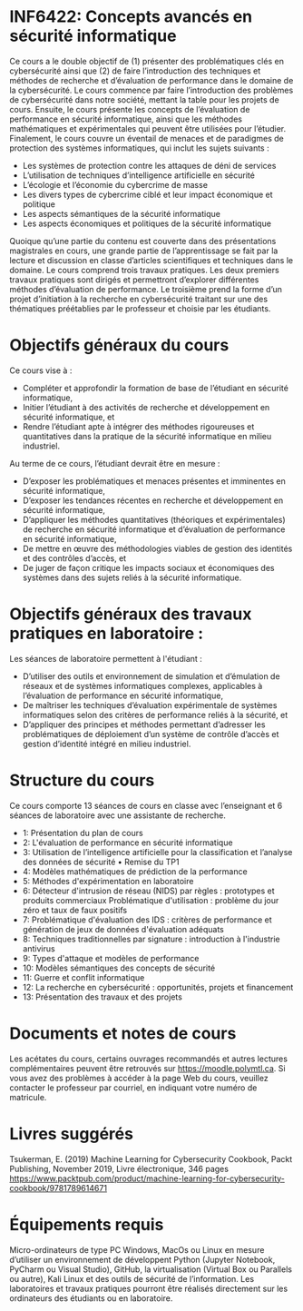 # INF6422: Concepts avancés en sécurité informatique

Ce cours a le double objectif de (1) présenter des problématiques clés en cybersécurité ainsi que (2) de faire l’introduction des techniques et méthodes de recherche et d’évaluation de performance dans le domaine de la cybersécurité. 
Le cours commence par faire l’introduction des problèmes de cybersécurité dans notre société, mettant la table pour les projets de cours. Ensuite, le cours présente les concepts de l’évaluation de performance en sécurité informatique, ainsi que les méthodes mathématiques et expérimentales qui peuvent être utilisées pour l’étudier. Finalement, le cours couvre un éventail de menaces et de paradigmes de protection des systèmes informatiques, qui inclut les sujets suivants : 
 - Les systèmes de protection contre les attaques de déni de services 
 - L’utilisation de techniques d’intelligence artificielle en sécurité 
 - L’écologie et l’économie du cybercrime de masse 
 - Les divers types de cybercrime ciblé et leur impact économique et politique 
 - Les aspects sémantiques de la sécurité informatique 
 - Les aspects économiques et politiques de la sécurité informatique 

Quoique qu’une partie du contenu est couverte dans des présentations magistrales en cours, une grande partie de l’apprentissage se fait par la lecture et discussion en classe d’articles scientifiques et techniques dans le domaine. 
Le cours comprend trois travaux pratiques. Les deux premiers travaux pratiques sont dirigés et permettront d’explorer différentes méthodes d’évaluation de performance. Le troisième prend la forme d’un projet d’initiation à la recherche en cybersécurité traitant sur une des thématiques préétablies par le professeur et choisie par les étudiants.

# Objectifs généraux du cours
Ce cours vise à : 
 - Compléter et approfondir la formation de base de l’étudiant en sécurité informatique, 
 - Initier l’étudiant à des activités de recherche et développement en sécurité informatique, et 
 - Rendre l’étudiant apte à intégrer des méthodes rigoureuses et quantitatives dans la pratique de la sécurité informatique en milieu industriel. 

Au terme de ce cours, l’étudiant devrait être en mesure : 
 - D’exposer les problématiques et menaces présentes et imminentes en sécurité informatique, 
 - D’exposer les tendances récentes en recherche et développement en sécurité informatique, 
 - D’appliquer les méthodes quantitatives (théoriques et expérimentales) de recherche en sécurité informatique et d’évaluation de performance en sécurité informatique, 
 - De mettre en œuvre des méthodologies viables de gestion des identités et des contrôles d’accès, et 
 - De juger de façon critique les impacts sociaux et économiques des systèmes dans des sujets reliés à la sécurité informatique. 	 

# Objectifs généraux des travaux pratiques en laboratoire : 
Les séances de laboratoire permettent à l'étudiant : 
 - D’utiliser des outils et environnement de simulation et d’émulation de réseaux et de systèmes informatiques complexes, applicables à l’évaluation de performance en sécurité informatique, 
 - De maîtriser les techniques d’évaluation expérimentale de systèmes informatiques selon des critères de performance reliés à la sécurité, et 
 - D’appliquer des principes et méthodes permettant d’adresser les problématiques de déploiement d’un système de contrôle d’accès et gestion d’identité intégré en milieu industriel. 

# Structure du cours
Ce cours comporte 13 séances de cours en classe avec l’enseignant et 6 séances de laboratoire avec une assistante de recherche.

- 1: Présentation du plan de cours
- 2:	L'évaluation de performance en sécurité informatique
- 3:	Utilisation de l’intelligence artificielle pour la classification et l’analyse des données de sécurité 	•	Remise du TP1 
- 4:	Modèles mathématiques de prédiction de la performance
- 5:	Méthodes d'expérimentation en laboratoire
- 6:	Détecteur d'intrusion de réseau (NIDS) par règles : prototypes et produits commerciaux Problématique d'utilisation : problème du jour zéro et taux de faux positifs
- 7:	Problématique d'évaluation des IDS : critères de performance et génération de jeux de données d'évaluation adéquats
- 8:	Techniques traditionnelles par signature : introduction à l'industrie antivirus
- 9:	Types d'attaque et modèles de performance
- 10:	Modèles sémantiques des concepts de sécurité
- 11:	Guerre et conflit informatique
- 12:	La recherche en cybersécurité : opportunités, projets et financement	
- 13:	Présentation des travaux et des projets

# Documents et notes de cours 
Les acétates du cours, certains ouvrages recommandés et autres lectures complémentaires peuvent être retrouvés sur https://moodle.polymtl.ca. Si vous avez des problèmes à accéder à la page Web du cours, veuillez contacter le professeur par courriel, en indiquant votre numéro de matricule. 

# Livres suggérés
Tsukerman, E. (2019) Machine Learning for Cybersecurity Cookbook, Packt Publishing, November 2019, Livre électronique, 346 pages https://www.packtpub.com/product/machine-learning-for-cybersecurity-cookbook/9781789614671 

# Équipements requis
Micro-ordinateurs de type PC Windows, MacOs ou Linux en mesure d’utiliser un environnement de développent Python (Jupyter Notebook, PyCharm ou Visual Studio), GitHub, la virtualisation (Virtual Box ou Parallels ou autre), Kali Linux et des outils de sécurité de l’information.  Les laboratoires et travaux pratiques pourront être réalisés directement sur les ordinateurs des étudiants ou en laboratoire.
